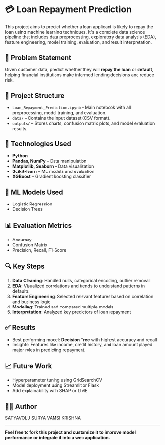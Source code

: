 # 💳 Loan Repayment Prediction

This project aims to predict whether a loan applicant is likely to repay the loan using machine learning techniques. It's a complete data science pipeline that includes data preprocessing, exploratory data analysis (EDA), feature engineering, model training, evaluation, and result interpretation.

## 📌 Problem Statement

Given customer data, predict whether they will **repay the loan** or **default**, helping financial institutions make informed lending decisions and reduce risk.

## 📂 Project Structure

- `Loan_Repayment_Prediction.ipynb` – Main notebook with all preprocessing, model training, and evaluation.
- `data/` – Contains the input dataset (CSV format).
- `outputs/` – Stores charts, confusion matrix plots, and model evaluation results.

## 🔧 Technologies Used

- **Python**
- **Pandas, NumPy** – Data manipulation
- **Matplotlib, Seaborn** – Data visualization
- **Scikit-learn** – ML models and evaluation
- **XGBoost** – Gradient boosting classifier

## 🧠 ML Models Used

- Logistic Regression
- Decision Trees

## 📊 Evaluation Metrics

- Accuracy
- Confusion Matrix
- Precision, Recall, F1-Score

## 🔍 Key Steps

1. **Data Cleaning**: Handled nulls, categorical encoding, outlier removal
2. **EDA**: Visualized correlations and trends to understand patterns in defaults
3. **Feature Engineering**: Selected relevant features based on correlation and business logic
4. **Modeling**: Trained and compared multiple models
5. **Interpretation**: Analyzed key predictors of loan repayment

## ✅ Results

- Best performing model: **Decision Tree** with highest accuracy and recall
- Insights: Features like income, credit history, and loan amount played major roles in predicting repayment.

## 📈 Future Work

- Hyperparameter tuning using GridSearchCV
- Model deployment using Streamlit or Flask
- Add explainability with SHAP or LIME

## 👨‍💻 Author

SATYAVOLU SURYA VAMSI KRISHNA  


---

**Feel free to fork this project and customize it to improve model performance or integrate it into a web application.**
